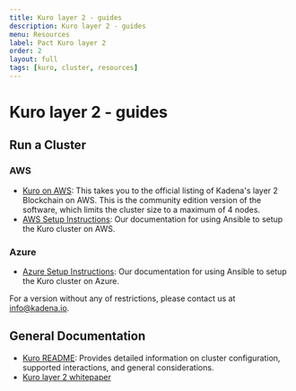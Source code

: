 ```yaml
---
title: Kuro layer 2 - guides
description: Kuro layer 2 - guides
menu: Resources
label: Pact Kuro layer 2
order: 2
layout: full
tags: [kuro, cluster, resources]
---
```


# Kuro layer 2 - guides

## Run a Cluster

### AWS

- [Kuro on AWS](https://aws.amazon.com/marketplace/pp/Kadena-LLC-Kadena-Blockchain-for-Enterprise-Commun/B07MKMKP4F):
  This takes you to the official listing of Kadena's layer 2 Blockchain on AWS.
  This is the community edition version of the software, which limits the
  cluster size to a maximum of 4 nodes.
- [AWS Setup Instructions](https://kadena-io.github.io/scalableBFT.github.io/#ansible-and-aws):
  Our documentation for using Ansible to setup the Kuro cluster on AWS.

### Azure

- [Azure Setup Instructions](https://kadena-io.github.io/scalableBFT.github.io/azure/#ansible-and-azure):
  Our documentation for using Ansible to setup the Kuro cluster on Azure.

For a version without any of restrictions, please contact us at
[info@kadena.io](mailto:info@kadena.io).

## General Documentation

- [Kuro README](https://kadena-io.github.io/scalableBFT.github.io/#kuro-documentation):
  Provides detailed information on cluster configuration, supported
  interactions, and general considerations.
- [Kuro layer 2 whitepaper](/docs/build/resources/kuro-layer-2)
